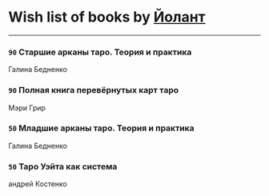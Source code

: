 # Wish list of books by [Йолант](https://plus.google.com/104690883692185089260)
---

### `90` Старшие арканы таро. Теория и практика
Галина Бедненко

### `90` Полная книга перевёрнутых карт таро
Мэри Грир

### `50` Младшие арканы таро. Теория и практика
Галина Бедненко

### `50` Таро Уэйта как система
андрей Костенко

